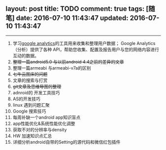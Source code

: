 layout: post
title: TODO
comment: true
tags: [随笔]
date: 2016-07-10 11:43:47
updated: 2016-07-10 11:43:47
---

------


1. 学习[google analytics](https://developers.google.com/analytics/devguides/platform/?hl=zh-CN)的工具用来收集和整理用户数据；
Google Analytics（分析）提供了各种 API，帮助您收集、配置及报告用户与您的网络内容进行互动的数据。
2. ~~整理一篇android5.0 与以前android 4.4之前的差异的文章~~
3. 整理一篇armeabi 与armeabi-v7a的区别
4. ~~七牛云图床的问题~~
5. 文章的搜索与打赏
6. ~~git文章及思维导图的整理~~
7. adnroid的 开发工具技巧
8. AS的开发技巧
9. linux 遇到问题汇聚
10. Google 搜索技巧
11. 每周补缺一个android app知识盲点
12. app性能优化&系统性能优化调整
13. 获取不对的分辨率与density
14. HW 加速知识点汇总
15. 详细分析android自带的Setting的源代码和微信红包插件
<!-- more -->
